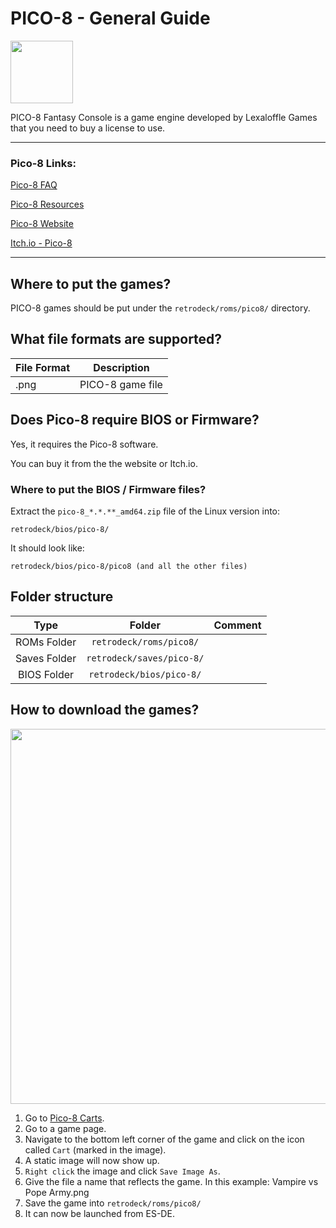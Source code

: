 # PICO-8 - General Guide

<img src="../../../wiki_images/logos//pico-8-logo.png"  width="100">

PICO-8 Fantasy Console is a game engine developed by Lexaloffle Games that you need to buy a license to use.

---

### Pico-8 Links:

[Pico-8 FAQ](https://www.lexaloffle.com/pico-8.php?page=faq)

[Pico-8 Resources](https://www.lexaloffle.com/pico-8.php?page=resources)

[Pico-8 Website](https://www.lexaloffle.com/pico-8.php)

[Itch.io - Pico-8](https://lexaloffle.itch.io/pico-8)

---

## Where to put the games?

PICO-8 games should be put under the `retrodeck/roms/pico8/` directory. 

## What file formats are supported?

| File Format | Description |
|-------------|-------------|
| .png        | PICO-8 game file |

## Does Pico-8 require BIOS or Firmware?

Yes, it requires the Pico-8 software. 

You can buy it from the the website or Itch.io.

### Where to put the BIOS / Firmware files?

Extract the `pico-8_*.*.**_amd64.zip` file of the Linux version into:

`retrodeck/bios/pico-8/`

It should look like:

`retrodeck/bios/pico-8/pico8 (and all the other files)`

## Folder structure

| Type    | Folder                 |          Comment     | 
|  :---:  | :---:                  |             :---:     |
| ROMs Folder |`retrodeck/roms/pico8/` |                               |  
| Saves Folder |`retrodeck/saves/pico-8/` |                               |  
| BIOS Folder | `retrodeck/bios/pico-8/` |  |

## How to download the games?

<img src="../../../wiki_images/engines/pico-8/pico-8-vampire.png" width="600">

1. Go to [Pico-8 Carts](https://www.lexaloffle.com/bbs/?cat=7&carts_tab=1#mode=carts&sub=2).
2. Go to a game page.
3. Navigate to the bottom left corner of the game and click on the icon called `Cart` (marked in the image).
4. A static image will now show up.
5. `Right click` the image and click `Save Image As`.
6. Give the file a name that reflects the game. In this example: Vampire vs Pope Army.png
7. Save the game into `retrodeck/roms/pico8/` 
8. It can now be launched from ES-DE.
